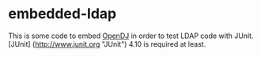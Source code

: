 embedded-ldap
=============
This is some code to embed [OpenDJ](http://www.forgerock.com/opendj.html "OpenDJ") in order to test LDAP code with JUnit.
[JUnit] (http://www.junit.org "JUnit") 4.10 is required at least.
